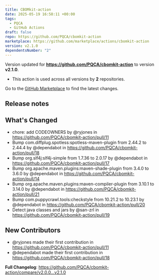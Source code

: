 ```yaml
---
title: CBOMkit-action
date: 2025-05-19 16:58:11 +00:00
tags:
  - PQCA
  - GitHub Actions
draft: false
repo: https://github.com/PQCA/cbomkit-action
marketplace: https://github.com/marketplace/actions/cbomkit-action
version: v2.1.0
dependentsNumber: "2"
---
```



Version updated for **https://github.com/PQCA/cbomkit-action** to version **v2.1.0**.
- This action is used across all versions by **2** repositories.

Go to the [GitHub Marketplace](https://github.com/marketplace/actions/cbomkit-action) to find the latest changes.

## Release notes

## What's Changed
* chore: add CODEOWNERS by @ryjones in https://github.com/PQCA/cbomkit-action/pull/11
* Bump com.diffplug.spotless:spotless-maven-plugin from 2.44.2 to 2.44.4 by @dependabot in https://github.com/PQCA/cbomkit-action/pull/18
* Bump org.slf4j:slf4j-simple from 1.7.36 to 2.0.17 by @dependabot in https://github.com/PQCA/cbomkit-action/pull/17
* Bump org.apache.maven.plugins:maven-shade-plugin from 3.4.0 to 3.6.0 by @dependabot in https://github.com/PQCA/cbomkit-action/pull/14
* Bump org.apache.maven.plugins:maven-compiler-plugin from 3.10.1 to 3.14.0 by @dependabot in https://github.com/PQCA/cbomkit-action/pull/21
* Bump com.puppycrawl.tools:checkstyle from 10.21.2 to 10.23.1 by @dependabot in https://github.com/PQCA/cbomkit-action/pull/20
* Detect java classes and jars by @san-zrl in https://github.com/PQCA/cbomkit-action/pull/19

## New Contributors
* @ryjones made their first contribution in https://github.com/PQCA/cbomkit-action/pull/11
* @dependabot made their first contribution in https://github.com/PQCA/cbomkit-action/pull/18

**Full Changelog**: https://github.com/PQCA/cbomkit-action/compare/v2.0.0...v2.1.0
